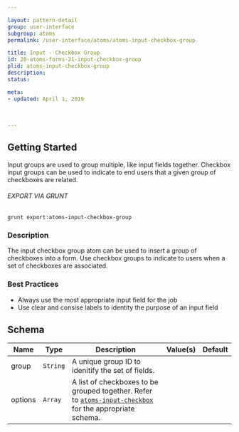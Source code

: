 ```yaml
---

layout: pattern-detail
group: user-interface
subgroup: atoms
permalink: /user-interface/atoms/atoms-input-checkbox-group

title: Input - Checkbox Group
id: 20-atoms-forms-21-input-checkbox-group
plid: atoms-input-checkbox-group
description: 
status: 

meta:
- updated: April 1, 2019
  
  
  
---
```



## Getting Started

Input groups are used to group multiple, like input fields together. Checkbox input groups can be used to indicate to end users that a given group of checkboxes are related.

###### EXPORT VIA GRUNT

```
grunt export:atoms-input-checkbox-group
```


### Description

The input checkbox group atom can be used to insert a group of checkboxes into a form. Use checkbox groups to indicate to users when a set of checkboxes are associated.


### Best Practices

- Always use the most appropriate input field for the job
- Use clear and consise labels to identity the purpose of an input field


## Schema

| Name        | Type      | Description                                           | Value(s)            | Default   |
|-------------|-----------|-------------------------------------------------------|---------------------|-----------|
| group       | `String`  | A unique group ID to idenitify the set of fields.     |                     |           |
| options     | `Array`   | A list of checkboxes to be grouped together. Refer to [`atoms-input-checkbox`][atoms-input-checkbox] for the appropriate schema. |        |       |


[atoms-input-checkbox]: /patterns/20-atoms-forms-04-input-checkbox/20-atoms-forms-04-input-checkbox.html

